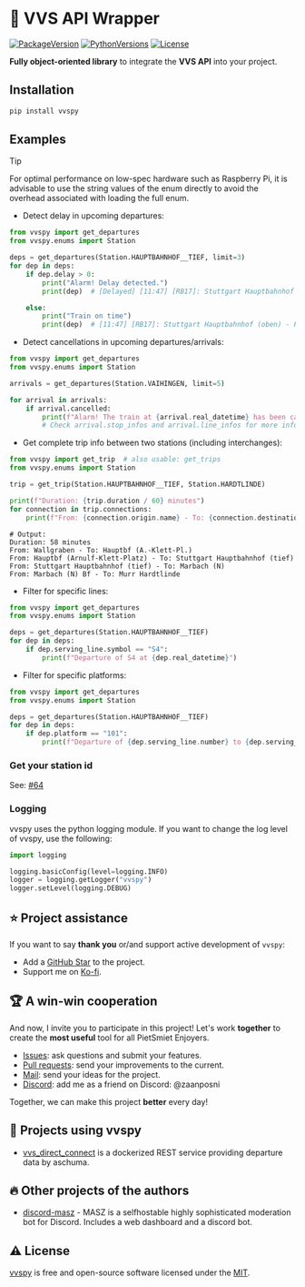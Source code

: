 # 🚂 VVS API Wrapper

[![PackageVersion][package_version_img]][package_version_img]
[![PythonVersions][python_versions_img]][python_versions_img]
[![License][repo_license_img]][repo_license_url]

**Fully object-oriented library** to integrate the **VVS API** into your project.

## Installation

```bash
pip install vvspy
```

## Examples

> [!TIP]
> For optimal performance on low-spec hardware such as Raspberry Pi, it is advisable to use the string values of the enum directly to avoid the overhead associated with loading the full enum.

- Detect delay in upcoming departures:

```python
from vvspy import get_departures
from vvspy.enums import Station

deps = get_departures(Station.HAUPTBAHNHOF__TIEF, limit=3)
for dep in deps:
    if dep.delay > 0:
        print("Alarm! Delay detected.")
        print(dep)  # [Delayed] [11:47] [RB17]: Stuttgart Hauptbahnhof (oben) - Pforzheim Hauptbahnhof

    else:
        print("Train on time")
        print(dep)  # [11:47] [RB17]: Stuttgart Hauptbahnhof (oben) - Pforzheim Hauptbahnhof
```

- Detect cancellations in upcoming departures/arrivals:

```python
from vvspy import get_departures
from vvspy.enums import Station

arrivals = get_departures(Station.VAIHINGEN, limit=5)

for arrival in arrivals:
    if arrival.cancelled:
        print(f"Alarm! The train at {arrival.real_datetime} has been cancelled!")
        # Check arrival.stop_infos and arrival.line_infos for more information
```

- Get complete trip info between two stations (including interchanges):

```python
from vvspy import get_trip  # also usable: get_trips
from vvspy.enums import Station

trip = get_trip(Station.HAUPTBAHNHOF__TIEF, Station.HARDTLINDE)

print(f"Duration: {trip.duration / 60} minutes")
for connection in trip.connections:
    print(f"From: {connection.origin.name} - To: {connection.destination.name}")
```

```text
# Output:
Duration: 58 minutes
From: Wallgraben - To: Hauptbf (A.-Klett-Pl.)
From: Hauptbf (Arnulf-Klett-Platz) - To: Stuttgart Hauptbahnhof (tief)
From: Stuttgart Hauptbahnhof (tief) - To: Marbach (N)
From: Marbach (N) Bf - To: Murr Hardtlinde
```

- Filter for specific lines:

```python
from vvspy import get_departures
from vvspy.enums import Station

deps = get_departures(Station.HAUPTBAHNHOF__TIEF)
for dep in deps:
    if dep.serving_line.symbol == "S4":
        print(f"Departure of S4 at {dep.real_datetime}")
```

- Filter for specific platforms:

```python
from vvspy import get_departures
from vvspy.enums import Station

deps = get_departures(Station.HAUPTBAHNHOF__TIEF)
for dep in deps:
    if dep.platform == "101":
        print(f"Departure of {dep.serving_line.number} to {dep.serving_line.direction} on {dep.platform_name} at {dep.real_datetime}")
```

### Get your station id

See: [#64][station_id_issue_url]

### Logging

vvspy uses the python logging module. If you want to change the log level of vvspy, use the following:

```python
import logging

logging.basicConfig(level=logging.INFO)
logger = logging.getLogger("vvspy")
logger.setLevel(logging.DEBUG)
```

## ⭐️ Project assistance

If you want to say **thank you** or/and support active development of `vvspy`:

- Add a [GitHub Star][repo_url] to the project.
- Support me on [Ko-fi][kofi_url].

## 🏆 A win-win cooperation

And now, I invite you to participate in this project! Let's work **together** to
create the **most useful** tool for all PietSmiet Enjoyers.

- [Issues][repo_issues_url]: ask questions and submit your features.
- [Pull requests][repo_pull_request_url]: send your improvements to the current.
- [Mail][mail_url]: send your ideas for the project.
- [Discord][discord_url]: add me as a friend on Discord: @zaanposni

Together, we can make this project **better** every day!

## 👀 Projects using vvspy

- [vvs_direct_connect][vvs_direct_connect_url] is a dockerized REST service providing departure data by aschuma.

## 🔥 Other projects of the authors

- [discord-masz][discord_masz_url] - MASZ is a selfhostable highly sophisticated moderation bot for Discord. Includes a web dashboard and a discord bot.

## ⚠️ License

[vvspy][repo_url] is free and open-source software licensed under
the [MIT][repo_license_url].

<!-- Repository -->

[repo_url]: https://github.com/zaanposni/vvspy
[repo_issues_url]: https://github.com/zaanposni/vvspy/issues
[repo_pull_request_url]: https://github.com/zaanposni/vvspy/pulls
[repo_license_url]: https://github.com/zaanposni/vvspy/blob/master/LICENSE
[repo_license_img]: https://img.shields.io/badge/license-MIT-red?style=for-the-badge&logo=none

[python_versions_img]: https://img.shields.io/pypi/pyversions/vvspy?style=for-the-badge
[package_version_img]: https://img.shields.io/pypi/v/vvspy?style=for-the-badge

[station_id_issue_url]: https://github.com/zaanposni/vvspy/issues/64

<!-- Author -->

[kofi_url]: https://ko-fi.com/zaanposni
[discord_masz_url]: https://github.com/zaanposni/discord-masz
[mail_url]: mailto:vvspy@zaanposni.com
[discord_url]: https://discord.com

<!-- Projects -->

[vvs_direct_connect_url]: https://github.com/aschuma/vvs_direct_connect
